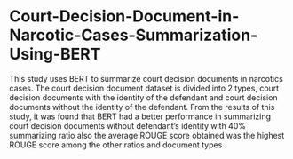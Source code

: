 # Court-Decision-Document-in-Narcotic-Cases-Summarization-Using-BERT
This study uses BERT to summarize court decision  documents in narcotics cases. The court decision document  dataset is divided into 2 types, court decision documents with the  identity of the defendant and court decision documents without  the identity of the defendant. From the results of this study, it  was found that BERT had a better performance in summarizing  court decision documents without defendant’s identity with 40% summarizing ratio also the average ROUGE score  obtained was the highest ROUGE score among the other ratios  and document types
